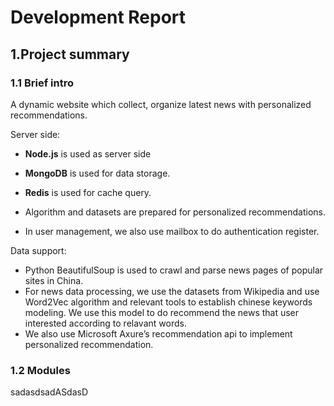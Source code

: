 # Development Report

## 1.Project summary

### 1.1 Brief intro

A dynamic website which collect, organize latest news with personalized recommendations.

Server side:

- **Node.js** is used as server side 

- **MongoDB** is used for data storage.

- **Redis** is used for cache query.
- Algorithm and datasets are prepared for personalized recommendations.
- In user management, we also use mailbox to do authentication register.

Data support:

- Python BeautifulSoup is used to crawl and parse news pages of popular sites in China.
- For news data processing, we use the datasets from Wikipedia and use Word2Vec algorithm and relevant tools to establish chinese keywords modeling. We use this model to do recommend the news that user interested according to relavant words.
- We also use Microsoft Axure’s recommendation api to implement personalized recommendation.

### 1.2 Modules







sadasdsadASdasD